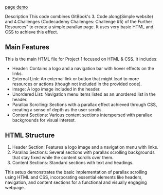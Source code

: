 [page demo](https://tzuhuangyen.github.io/ReDI-Porject/1-project%20/index.html)

Description
This code combines GitBook's 3. Code along(Simple website) and 4.Challenges (Codecademy Challenges: Challenge #5) of the Further Resources" to create a simple parallax page. It uses very basic HTML and CSS to achieve this effect.

## Main Features

This is the main HTML file for Project 1 focused on HTML & CSS. It includes:

- Header: Contains a logo and a navigation bar with hover effects on the links.
- External Link: An external link or button that might lead to more resources or actions (though not included in the provided code).
- Image: A logo image included in the header.
- Unordered List: Navigation menu items listed as an unordered list in the header.
- Parallax Scrolling: Sections with a parallax effect achieved through CSS, creating a sense of depth as the user scrolls.
- Content Sections: Various content sections interspersed with parallax backgrounds for visual interest.

## HTML Structure

1. Header Section: Features a logo image and a navigation menu with links.
2. Parallax Sections: Several sections with parallax scrolling backgrounds that stay fixed while the content scrolls over them.
3. Content Sections: Standard sections with text and headings.

This setup demonstrates the basic implementation of parallax scrolling using HTML and CSS, incorporating essential elements like headers, navigation, and content sections for a functional and visually engaging webpage.
